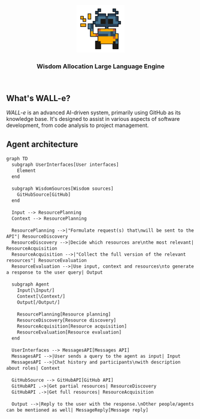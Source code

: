 <div align="center">
  <img src="./misc/readme/wall-e.png" height="128px" width="128px" />
</div>

<div align="center">
  <h3>Wisdom Allocation Large Language Engine</h3>
</div>

<br/>

## What's WALL-e?

*WALL-e* is an advanced AI-driven system, primarily using GitHub as its knowledge base. It's designed to assist in various aspects of software development, from code analysis to project management.

## Agent architecture

```mermaid
graph TD
  subgraph UserInterfaces[User interfaces]
    Element
  end

  subgraph WisdomSources[Wisdom sources]
    GitHubSource[GitHub]
  end

  Input --> ResourcePlanning
  Context --> ResourcePlanning

  ResourcePlanning -->|"Formulate request(s) that\nwill be sent to the API"| ResourceDiscovery
  ResourceDiscovery -->|Decide which resources are\nthe most relevant| ResourceAcquisition
  ResourceAcquisition -->|"Collect the full version of the relevant resources"| ResourceEvaluation
  ResourceEvaluation -->|Use input, context and resources\nto generate a response to the user query| Output

  subgraph Agent
    Input[\Input/]
    Context[\Context/]
    Output[/Output/]

    ResourcePlanning[Resource planning]
    ResourceDiscovery[Resource discovery]
    ResourceAcquisition[Resource acquisition]
    ResourceEvaluation[Resource evaluation]
  end

  UserInterfaces --> MessagesAPI[Messages API]
  MessagesAPI -->|User sends a query to the agent as input| Input
  MessagesAPI -->|Chat history and participants\nwith description about roles| Context

  GitHubSource --> GitHubAPI[GitHub API]
  GitHubAPI .->|Get partial resources| ResourceDiscovery
  GitHubAPI .->|Get full resources| ResourceAcquisition

  Output -->|Reply to the user with the response.\nOther people/agents can be mentioned as well| MessageReply[Message reply]
```
